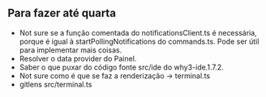 ## Para fazer até quarta
 - Not sure se a função comentada do notificationsClient.ts é necessária,
    porque é igual à startPollingNotifications do commands.ts. Pode ser útil
    para implementar mais coisas.
- Resolver o data provider do Painel.
- Saber o que puxar do código fonte src/ide do why3-ide.1.7.2.
- Not sure como é que se faz a renderização -> terminal.ts
- gitlens src/terminal.ts


